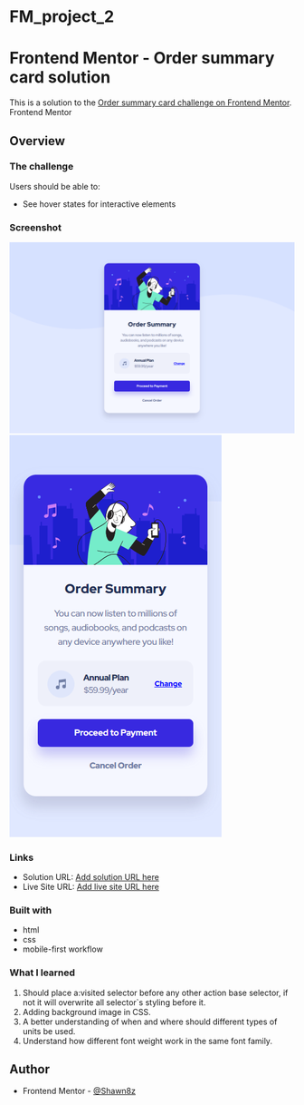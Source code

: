 # FM_project_2

# Frontend Mentor - Order summary card solution

This is a solution to the [Order summary card challenge on Frontend Mentor](https://www.frontendmentor.io/challenges/order-summary-component-QlPmajDUj). Frontend Mentor

## Overview

### The challenge

Users should be able to:

- See hover states for interactive elements

### Screenshot

![desktop](./screenshots/order_summary_desktop.png)
![mobile](./screenshots/order_summary_mobile.png)

### Links

- Solution URL: [Add solution URL here](https://your-solution-url.com)
- Live Site URL: [Add live site URL here](https://shawn8z.github.io/FM_project_2/)

### Built with

- html
- css
- mobile-first workflow

### What I learned

1. Should place a:visited selector before any other action base selector, if not it will overwrite all selector`s styling before it.
2. Adding background image in CSS.
3. A better understanding of when and where should different types of units be used.
4. Understand how different font weight work in the same font family.

## Author

- Frontend Mentor - [@Shawn8z](https://www.frontendmentor.io/profile/Shawn8z)

